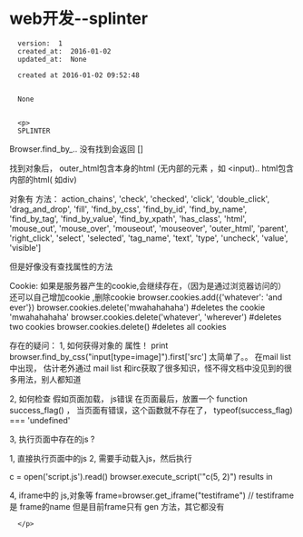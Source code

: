 
  # web开发--splinter

      version:  1
      created_at:  2016-01-02
      updated_at:  None

      created at 2016-01-02 09:52:48 


      None


      <p>
      SPLINTER
Browser.find_by_.. 没有找到会返回 []

找到对象后，  outer_html包含本身的html (无内部的元素  ，如 <input)..
html包含内部的html( 如div)

对象有 方法：
 action_chains', 'check', 'checked', 'click', 'double_click', 'drag_and_drop', 'fill', 'find_by_css', 'find_by_id', 'find_by_name', 'find_by_tag', 'find_by_value', 'find_by_xpath', 'has_class', 'html', 'mouse_out', 'mouse_over', 'mouseout', 'mouseover', 'outer_html', 'parent', 'right_click', 'select', 'selected', 'tag_name', 'text', 'type', 'uncheck', 'value', 'visible']

但是好像没有查找属性的方法


Cookie:
  如果是服务器产生的cookie,会继续存在，（因为是通过浏览器访问的）
还可以自己增加cookie ,删除cookie
browser.cookies.add({'whatever': 'and ever'})
browser.cookies.delete('mwahahahaha') #deletes the cookie 'mwahahahaha'
browser.cookies.delete('whatever', 'wherever') #deletes two cookies
browser.cookies.delete() #deletes all cookies


存在的疑问：
  1, 如何获得对象的   属性！
     print browser.find_by_css("input[type=image]").first['src']
太简单了。。
在mail list中出现， 
估计老外通过 mail list 和irc获取了很多知识，怪不得文档中没见到的很多用法，别人都知道

   2, 如何检查 假如页面加载， js错误
在页面最后，放置一个 function success_flag() ，
当页面有错误，这个函数就不存在了， typeof(success_flag) === 'undefined'

3, 执行页面中存在的js ?

1, 直接执行页面中的js
2, 需要手动载入js，然后执行

c = open('script.js').read()
browser.execute_script('"c(5, 2)") results in 

4,  iframe中的 js,对象等
frame=browser.get_iframe("testiframe")  // testiframe是 frame的name
但是目前frame只有 gen 方法，其它都没有

      </p>

  
